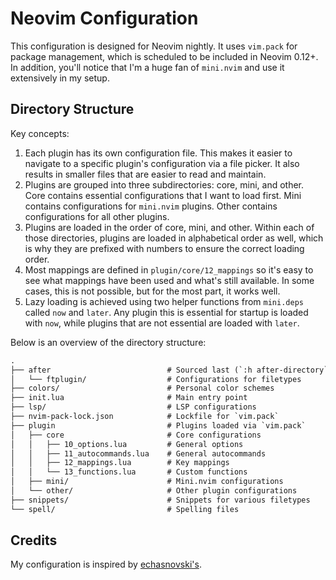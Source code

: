 # Neovim Configuration

This configuration is designed for Neovim nightly. It uses `vim.pack` for
package management, which is scheduled to be included in Neovim 0.12+. In
addition, you'll notice that I'm a huge fan of `mini.nvim` and use it
extensively in my setup.

## Directory Structure

Key concepts:

1. Each plugin has its own configuration file. This makes it easier to
   navigate to a specific plugin's configuration via a file picker. It also
   results in smaller files that are easier to read and maintain.
2. Plugins are grouped into three subdirectories: core, mini, and other. Core
   contains essential configurations that I want to load first. Mini contains
   configurations for `mini.nvim` plugins. Other contains configurations for
   all other plugins.
3. Plugins are loaded in the order of core, mini, and other. Within each of
   those directories, plugins are loaded in alphabetical order as well, which
   is why they are prefixed with numbers to ensure the correct loading
   order.
4. Most mappings are defined in `plugin/core/12_mappings` so it's easy to see
   what mappings have been used and what's still available. In some cases,
   this is not possible, but for the most part, it works well.
5. Lazy loading is achieved using two helper functions from `mini.deps` called
   `now` and `later`. Any plugin this is essential for startup is loaded with
   `now`, while plugins that are not essential are loaded with `later`.

Below is an overview of the directory structure:

```txt
.
├── after                          # Sourced last (`:h after-directory`)
│   └── ftplugin/                  # Configurations for filetypes
├── colors/                        # Personal color schemes
├── init.lua                       # Main entry point
├── lsp/                           # LSP configurations
├── nvim-pack-lock.json            # Lockfile for `vim.pack`
├── plugin                         # Plugins loaded via `vim.pack`
│   ├── core                       # Core configurations
│   │   ├── 10_options.lua         # General options
│   │   ├── 11_autocommands.lua    # General autocommands
│   │   ├── 12_mappings.lua        # Key mappings
│   │   └── 13_functions.lua       # Custom functions
│   ├── mini/                      # Mini.nvim configurations
│   └── other/                     # Other plugin configurations
├── snippets/                      # Snippets for various filetypes
└── spell/                         # Spelling files

```

## Credits

My configuration is inspired by [echasnovski's](https://github.com/echasnovski/nvim).
